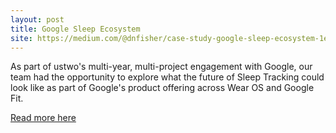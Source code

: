```yaml
---
layout: post
title: Google Sleep Ecosystem 
site: https://medium.com/@dnfisher/case-study-google-sleep-ecosystem-1ee37bbc4f8
---
```


As part of ustwo's multi-year, multi-project engagement with Google, our team had the opportunity to explore what the future of Sleep Tracking could look like as part of Google's product offering across Wear OS and Google Fit.

<a href="https://medium.com/@dnfisher">Read more here </a> 
